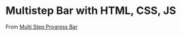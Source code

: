 # Multistep Bar with HTML, CSS, JS

From [Multi Step Progress Bar](https://www.youtube.com/watch?list=TLGGx4I7LfIKxyIyODEyMjAyMw&v=xzaJGUtaWa0)